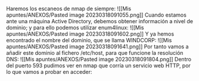 Haremos los escaneos de nmap de siempre:
![[Mis apuntes/ANEXOS/Pasted image 20230318091055.png]]
Cuando estamos ante una máquina Active Directory, debemos obtener información a nivel de dominio; y para ello podemos utilizar enum4linux:
![[Mis apuntes/ANEXOS/Pasted image 20230318091602.png]]
Y ya hemos encontrado el nombre del dominio, que se llama WINDCORP:
![[Mis apuntes/ANEXOS/Pasted image 20230318091641.png]]
Por tanto vamos a añadir este dominio al fichero /etc/host, para que funcione la resolución DNS:
![[Mis apuntes/ANEXOS/Pasted image 20230318091804.png]]
Dentro del puerto 593 pudimos ver en nmap que corría un servicio web HTTP, por lo que vamos a probar en acceder:

